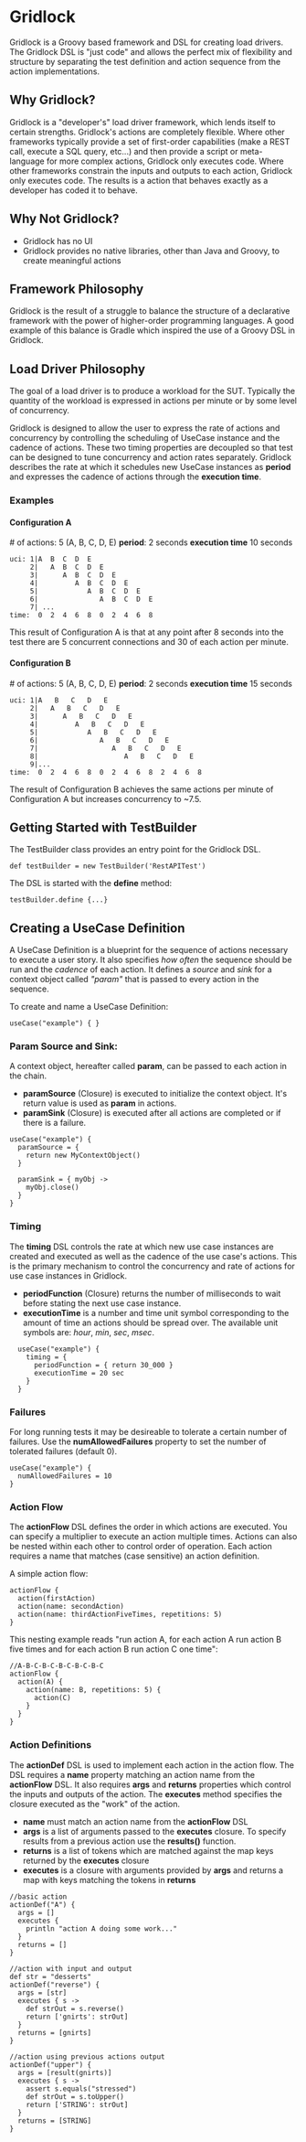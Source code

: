 # Gridlock  
Gridlock is a Groovy based framework and DSL for creating load drivers. The Gridlock DSL is "just code" and allows the perfect mix of flexibility and structure by separating the test definition and action sequence from the action implementations.

## Why Gridlock?
Gridlock is a "developer's" load driver framework, which lends itself to certain strengths. Gridlock's actions are completely flexible.  Where other frameworks typically provide a set of first-order capabilities (make a REST call, execute a SQL query, etc...) and then provide a script or meta-language for more complex actions, Gridlock only executes code.  Where other frameworks constrain the inputs and outputs to each action, Gridlock only executes code.  The results is a action that behaves exactly as a developer has coded it to behave.

## Why Not Gridlock?
- Gridlock has no UI
- Gridlock provides no native libraries, other than Java and Groovy, to create meaningful actions

## Framework Philosophy
Gridlock is the result of a struggle to balance the structure of a declarative framework with the power of higher-order programming languages. A good example of this balance is Gradle which inspired the use of a Groovy DSL in Gridlock.

## Load Driver Philosophy
The goal of a load driver is to produce a workload for the SUT.  Typically the quantity of the workload is expressed in actions per minute or by some level of concurrency.

Gridlock is designed to allow the user to express the rate of actions and concurrency by controlling the scheduling of UseCase instance and the cadence of actions.  These two timing properties are decoupled so that test can be designed to tune concurrency and action rates separately.  Gridlock describes the rate at which it schedules new UseCase instances as **period** and expresses the cadence of actions through the **execution time**.

### Examples

#### Configuration A
&#35; of actions: 5 (A, B, C, D, E)
**period**: 2 seconds
**execution time** 10 seconds

```
uci: 1|A  B  C  D  E
     2|   A  B  C  D  E
     3|      A  B  C  D  E
     4|         A  B  C  D  E
     5|            A  B  C  D  E
     6|               A  B  C  D  E
     7| ...
time:  0  2  4  6  8  0  2  4  6  8
```
This result of Configuration A is that at any point after 8 seconds into the test there are 5 concurrent connections and 30 of each action per minute.

#### Configuration B
&#35; of actions: 5 (A, B, C, D, E)
**period**: 2 seconds
**execution time** 15 seconds

```
uci: 1|A   B   C   D   E     
     2|   A   B   C   D   E
     3|      A   B   C   D   E
     4|         A   B   C   D   E
     5|            A   B   C   D   E
     6|               A   B   C   D   E
     7|                  A   B   C   D   E
     8|                     A   B   C   D   E
     9|...
time:  0  2  4  6  8  0  2  4  6  8  2  4  6  8
```
The result of Configuration B achieves the same actions per minute of Configuration A but increases concurrency to ~7.5.

## Getting Started with TestBuilder
The TestBuilder class provides an entry point for the Gridlock DSL.

```
def testBuilder = new TestBuilder('RestAPITest')
```

The DSL is started with the **define** method:

```
testBuilder.define {...}
```

## Creating a UseCase Definition
A UseCase Definition is a blueprint for the sequence of actions necessary to execute a user story.  It also specifies *how often* the sequence should be run and the *cadence* of each action. It defines a *source* and *sink* for a context object called *"param"* that is passed to every action in the sequence.

To create and name a UseCase Definition:

```
useCase("example") { }
```

### Param Source and Sink:
A context object, hereafter called **param**, can be passed to each action in the chain.  
- **paramSource** (Closure) is executed to initialize the context object.  It's return value is used as **param** in actions.
- **paramSink** (Closure) is executed after all actions are completed or if there is a failure.

```
useCase("example") {
  paramSource = {
    return new MyContextObject()
  }

  paramSink = { myObj ->
    myObj.close()
  }
}
```

### Timing
The **timing** DSL controls the rate at which new use case instances are created and executed as well as the cadence of the use case's actions.  This is the primary mechanism to control the concurrency and rate of actions for use case instances in Gridlock.

- **periodFunction** (Closure<Long>) returns the number of milliseconds to wait before stating the next use case instance.
- **executionTime** is a number and time unit symbol corresponding to the amount of time an actions should be spread over.  The available unit symbols are: *hour*, *min*, *sec*, *msec*.

```
  useCase("example") {
    timing = {
      periodFunction = { return 30_000 }
      executionTime = 20 sec
    }    
  }
```

### Failures
For long running tests it may be desireable to tolerate a certain number of failures.  Use the **numAllowedFailures** property to set the number of tolerated failures (default 0).

```
useCase("example") {
  numAllowedFailures = 10
}
```

### Action Flow
The **actionFlow** DSL defines the order in which actions are executed.  You can specify a multiplier to execute an action multiple times.  Actions can also be nested within each other to control order of operation.  Each action requires a name that matches (case sensitive) an action definition.

A simple action flow:
```
actionFlow {
  action(firstAction)
  action(name: secondAction)
  action(name: thirdActionFiveTimes, repetitions: 5)
}
```

This nesting example reads "run action A, for each action A run action B five times and for each action B run action C one time":
```
//A-B-C-B-C-B-C-B-C-B-C
actionFlow {
  action(A) {
    action(name: B, repetitions: 5) {
      action(C)
    }
  }
}
```

### Action Definitions
The **actionDef** DSL is used to implement each action in the action flow.  The DSL requires a **name** property matching an action name from the **actionFlow** DSL.  It also requires **args** and **returns** properties which control the inputs and outputs of the action.  The **executes** method specifies the closure executed as the "work" of the action.

- **name** must match an action name from the **actionFlow** DSL
- **args** is a list of arguments passed to the **executes** closure.  To specify results from a previous action use the **results()** function.
- **returns** is a list of tokens which are matched against the map keys returned by the **executes** closure
- **executes** is a closure with arguments provided by **args** and returns a map with keys matching the tokens in **returns**

```
//basic action
actionDef("A") {
  args = []
  executes {
    println "action A doing some work..."
  }
  returns = []
}

//action with input and output
def str = "desserts"
actionDef("reverse") {
  args = [str]
  executes { s ->
    def strOut = s.reverse()
    return ['gnirts': strOut]
  }
  returns = [gnirts]
}

//action using previous actions output
actionDef("upper") {
  args = [result(gnirts)]
  executes { s -> 
    assert s.equals("stressed")
    def strOut = s.toUpper()
    return ['STRING': strOut]
  }
  returns = [STRING]
}
```